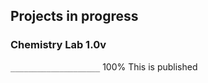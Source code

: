## Projects in progress

### Chemistry Lab 1.0v
<code>____________________</code> 100% This is published
